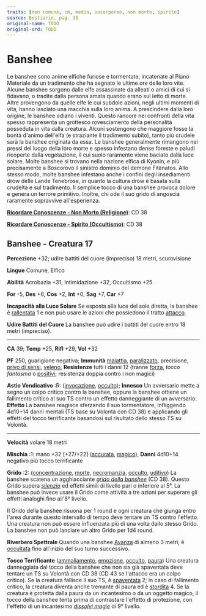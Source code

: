 ```yaml
---
traits: [non comune, cm, media, incorporeo, non morto, spirito]
source: Bestiario, pag. 33
original-name: TODO
original-srd: TODO
---
```


# Banshee

Le banshee sono anime elfiche furiose e tormentate, incatenate al Piano
Materiale da un tradimento che ha segnato le ultime ore delle loro vite. Alcune
banshee sorgono dalle elfe assassinate da alleati o amici di cui si fidavano, o
tradite dalla persona amata quando erano sul letto di morte. Altre provengono da
quelle elfe le cui subdole azioni, negli ultimi momenti di vita, hanno lasciato
una macchia sulla loro anima. A prescindere dalla loro origine, le banshee
odiano i viventi. Questo rancore nei confronti della vita spesso rappresenta un
grottesco rovesciamento della personalità posseduta in vita dalla creatura.
Alcuni sostengono che maggiore fosse la bontà d'animo dell'elfa (e straziante il
tradimento subito), tanto più crudele sarà la banshee originata da essa. Le
banshee generalmente rimangono nei pressi del luogo della loro morte e spesso
infestano dense foreste e paludi ricoperte dalla vegetazione, il cui suolo
raramente viene baciato dalla luce solare. Molte banshee si trovano nella
nazione elfica di Kyonin, e più precisamente a Boscorovo il sinistro dominio del
demone Fitànatos. Allo stesso modo, molte banshee infestano anche i confini
degli insediamenti drow delle Lande Tenebrose, in quanto la cultura drow è
basata sulla crudeltà e sul tradimento. Il semplice tocco di una banshee provoca
dolore e genera un terrore primitivo. Inoltre, chi ode il suo grido di angoscia
raramente sopravvive all'esperienza.

**[Ricordare Conoscenze - Non Morto (Religione)](/azioni/abilita/ricordare-conoscenze)**:
CD 38

**[Ricordare Conoscenze - Spirito (Occultismo)](/azioni/abilita/ricordare-conoscenze)**:
CD 38

## Banshee - Creatura 17

**Percezione** +32; udire battiti del cuore (impreciso) 18 metri, scurovisione

**Lingue** Comune, Elfico

**Abilità** Acrobazia +31, Intimidazione +32, Occultismo +25

**For** -5, **Des** +6, **Cos** +2, **Int** +0, **Sag** +7, **Car** +7

**Incapacità alla Luce Solare** Se esposta alla luce del sole diretta, la
banshee è [rallentata](/condizioni/rallentato) 1 e non può usare le azioni che
possiedono il tratto [attacco](/tratti/attacco).

**Udire Battiti del Cuore** La banshee può udire i battiti del cuore entro 18
metri (impreciso).

---

**CA** 39; **Temp** +25, **Rifl** +29, **Vol** +32

**PF** 250, guarigione negativa; **Immunità** [malattia](/tratti/malattia),
[paralizzato](/condizioni/paralizzato), precisione,
[privo di sensi](/condizioni/privo-di-sensi), [veleno](/tratti/veleno);
**Resistenze** tutti i danni 12 (tranne [forza](/tratti/forza), _tocco fantasma_
o [positivi](/tratti/positivo); resistenza doppia contro i non magici)

**Astio Vendicativo** :R: ([invocazione](/tratti/invocazione),
[occulto](/tratti/occulto)); **Innesco** Un avversario mette a segno un colpo
critico contro la banshee, oppure la banshee ottiene un fallimento critico al
suo TS contro un effetto danneggiante di un avversario. **Effetto** La banshee
reagisce sferzando il suo tormentatore, infliggendo 4d10+14 danni mentali (TS
base su Volontà con CD 38) e applicando gli effetti del tocco terrificante
basandosi sul risultato dello stesso TS su Volontà.

---

**Velocità** volare 18 metri

**Mischia** :1: mano +32 \[+27/+22] ([accurata](/tratti/accurata),
[magico](/tratti/magico)), **Danni** 4d10+14 negativo più tocco terrificante

**Grido** :2: ([concentrazione](/tratti/concentrazione), [morte](/tratti/morte),
[necromanzia](/tratti/necromanzia), [occulto](/tratti/occulto),
[uditivo](/tratti/uditivo)) La banshee scatena un agghiacciante
_[grido della banshee](/incantesimi/grido-della-banshee)_ (CD 38). Questo Grido
supera _[silenzio](/incantesimi/silenzio)_ ed effetti simili di livello pari o
inferiore al 5°. La banshee può invece usare il Grido come attività a tre azioni
per superare gli effetti analoghi fino all'8° livello.

II Grido della banshee risuona per 1 round e ogni creatura che giunga entro
l'area durante questo intervallo di tempo deve tentare un TS contro l'effetto.
Una creatura non può essere influenzata più di una volta dallo stesso Grido. La
banshee non può lanciare un altro Grido per 1d4 round.

**Riverbero Spettrale** Quando una banshee [Avanza](/azioni/avanzare) di almeno
3 metri, è [occultata](/condizioni/occultato) fino all'inizio del suo turno
successivo.

**Tocco Terrificante** ([ammaliamento](/tratti/ammaliamento),
[emozione](/tratti/emozione), [occulto](/tratti/occulto),
[paura](/tratti/paura)) Una creatura danneggiata dal tocco della banshee che non
sia già spaventata deve tentare un TS su Volontà con CD 38 (CD 43 se l'attacco
era un colpo critico). Se la creatura fallisce il suo TS, è
[spaventata](/condizioni/spaventato) 2; in caso di fallimento critico, la
creatura diventa anche tremante di paura ed è
[stordita](/condizioni/stordito) 4. Se la creatura è protetta dalla paura da un
incantesimo o da un oggetto magico, il tocco della banshee tenta prima di
contrastare l'effetto di protezione, con l'effetto di un incantesimo
_[dissolvi magie](/incantesimi/dissolvi-magie)_ di 9° livello.
